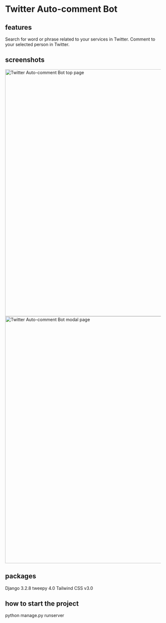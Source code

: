 # Twitter Auto-comment Bot

## features
Search for word or phrase related to your services in Twitter. 
Comment to your selected person in Twitter.

## screenshots
<img src="https://github.com/dorothy8699/twoopy/blob/main/screenshots/top.png" width="800" alt="Twitter Auto-comment Bot top page">

<img src="https://github.com/dorothy8699/twoopy/blob/main/screenshots/modal.png" width="800" alt="Twitter Auto-comment Bot modal page">


## packages
Django 3.2.8
tweepy 4.0
Tailwind CSS v3.0

## how to start the project 
python manage.py runserver
